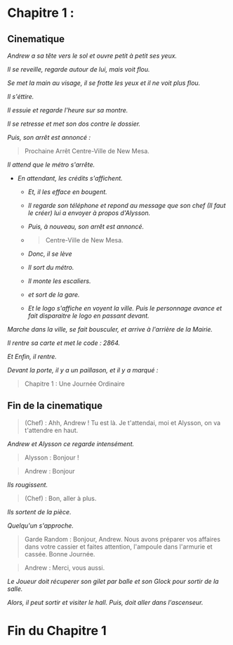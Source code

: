 # Chapitre 1 :
## Cinematique
*Andrew a sa tête vers le sol et ouvre petit à petit ses yeux.*

*Il se reveille, regarde autour de lui, mais voit flou.*

*Se met la main au visage, il se frotte les yeux et il ne voit plus flou.*

*Il s'éttire.*

*Il essuie et regarde l'heure sur sa montre.*

*Il se retresse et met son dos contre le dossier.*

*Puis, son arrêt est annoncé :*


> Prochaine Arrêt Centre-Ville de New Mesa.

*Il attend que le métro s'arrête.*

* *En attendant, les crédits s'affichent.*
  * *Et, il les efface en bougent.*
  * *Il regarde son téléphone et repond au message que son chef (Il faut le créer) lui a envoyer à propos d'Alysson.*
  * *Puis, à nouveau, son arrêt est annoncé.*

  * > Centre-Ville de New Mesa.

  * *Donc, il se lève*
  * *Il sort du métro.*
  * *Il monte les escaliers.*
  * *et sort de la gare.*
  * *Et le logo s'affiche en voyent la ville.*
*Puis le personnage avance et fait disparaitre le logo en passant devant.*

*Marche dans la ville, se fait bousculer, et arrive à l'arrière de la Mairie.*

*Il rentre sa carte et met le code : 2864.*

*Et Enfin, il rentre.*

*Devant la porte, il y a un paillason, et il y a marqué :*

> Chapitre 1 : Une Journée Ordinaire

## Fin de la cinematique

> (Chef) : Ahh, Andrew ! Tu est là. Je t'attendai, moi et Alysson, on va t'attendre en haut.

*Andrew et Alysson ce regarde intensément.*

> Alysson : Bonjour !

> Andrew : Bonjour

*Ils rougissent.*

> (Chef) : Bon, aller à plus.

*Ils sortent de la pièce.*

*Quelqu'un s'approche.*

> Garde Random : Bonjour, Andrew. Nous avons préparer vos affaires dans votre cassier et faites attention, l'ampoule dans l'armurie et cassée. Bonne Journée.

> Andrew : Merci, vous aussi.

*Le Joueur doit récuperer son gilet par balle et son Glock pour sortir de la salle.*

*Alors, il peut sortir et visiter le hall. Puis, doit aller dans l'ascenseur.*
# Fin du Chapitre 1
